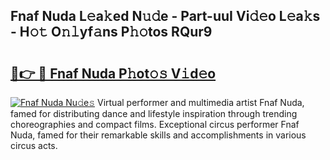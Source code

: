 ## Fnaf Nuda L𝚎a𝚔ed N𝚞𝚍e - Part-uuI Vi𝚍𝚎o L𝚎a𝚔s - H𝚘𝚝 O𝚗𝚕yf𝚊ns P𝚑𝚘tos RQur9

# <h2><a href="http://kfe1w8.oniu.top/?m=Fnaf+Nuda">🔗👉 🔴 Fnaf Nuda P𝚑ot𝚘𝚜 V𝚒d𝚎o</a></h2>

[![Fnaf Nuda Nu𝚍e𝚜](https://i.imgur.com/0qMVB7G.gif)](http://kfe1w8.oniu.top/?m=Fnaf+Nuda)
Virtual performer and multimedia artist Fnaf Nuda, famed for distributing dance and lifestyle inspiration through trending choreographies and compact films. Exceptional circus performer Fnaf Nuda, famed for their remarkable skills and accomplishments in various circus acts.  
